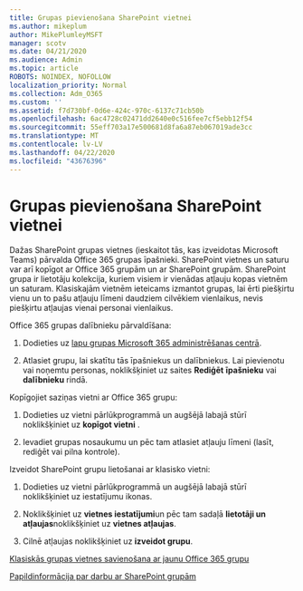 ```yaml
---
title: Grupas pievienošana SharePoint vietnei
ms.author: mikeplum
author: MikePlumleyMSFT
manager: scotv
ms.date: 04/21/2020
ms.audience: Admin
ms.topic: article
ROBOTS: NOINDEX, NOFOLLOW
localization_priority: Normal
ms.collection: Adm_O365
ms.custom: ''
ms.assetid: f7d730bf-0d6e-424c-970c-6137c71cb50b
ms.openlocfilehash: 6ac4728c02471dd2640e0c516fee7cf5ebb12f54
ms.sourcegitcommit: 55eff703a17e500681d8fa6a87eb067019ade3cc
ms.translationtype: MT
ms.contentlocale: lv-LV
ms.lasthandoff: 04/22/2020
ms.locfileid: "43676396"
---
```

# <a name="add-a-group-to-a-sharepoint-site"></a>Grupas pievienošana SharePoint vietnei

Dažas SharePoint grupas vietnes (ieskaitot tās, kas izveidotas Microsoft Teams) pārvalda Office 365 grupas īpašnieki. SharePoint vietnes un saturu var arī kopīgot ar Office 365 grupām un ar SharePoint grupām. SharePoint grupa ir lietotāju kolekcija, kuriem visiem ir vienādas atļauju kopas vietnēm un saturam. Klasiskajām vietnēm ieteicams izmantot grupas, lai ērti piešķirtu vienu un to pašu atļauju līmeni daudziem cilvēkiem vienlaikus, nevis piešķirtu atļaujas vienai personai vienlaikus.
  
Office 365 grupas dalībnieku pārvaldīšana:
  
1. Dodieties uz [lapu grupas Microsoft 365 administrēšanas centrā](https://portal.office.com/adminportal/home#/groups).
    
2. Atlasiet grupu, lai skatītu tās īpašniekus un dalībniekus. Lai pievienotu vai noņemtu personas, noklikšķiniet uz saites **Rediģēt** **īpašnieku** vai **dalībnieku** rindā. 
    
Kopīgojiet saziņas vietni ar Office 365 grupu:
  
1. Dodieties uz vietni pārlūkprogrammā un augšējā labajā stūrī noklikšķiniet uz **kopīgot vietni** . 
    
2. Ievadiet grupas nosaukumu un pēc tam atlasiet atļauju līmeni (lasīt, rediģēt vai pilna kontrole).
    
Izveidot SharePoint grupu lietošanai ar klasisko vietni:
  
1. Dodieties uz vietni pārlūkprogrammā un augšējā labajā stūrī noklikšķiniet uz iestatījumu ikonas.
    
2. Noklikšķiniet uz **vietnes iestatījumi**un pēc tam sadaļā **lietotāji un atļaujas**noklikšķiniet uz **vietnes atļaujas**.
    
3. Cilnē atļaujas noklikšķiniet uz **izveidot grupu**.
    
[Klasiskās grupas vietnes savienošana ar jaunu Office 365 grupu](https://go.microsoft.com/fwlink/?linkid=2008654)
  
[Papildinformācija par darbu ar SharePoint grupām](https://go.microsoft.com/fwlink/?linkid=874658)
  

